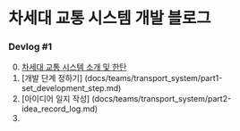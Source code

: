 # 차세대 교통 시스템 개발 블로그

### Devlog #1 <br/>
0. [차세대 교통 시스템 소개 및 한탄](docs/teams/transport_system/part0-start.md)
1. [개발 단계 정하기] (docs/teams/transport_system/part1-set_development_step.md)
2. [아이디어 일지 작성] (docs/teams/transport_system/part2-idea_record_log.md)
3.
